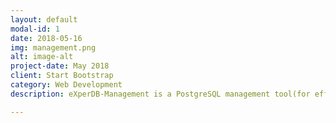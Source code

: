 ```yaml
---
layout: default
modal-id: 1
date: 2018-05-16
img: management.png
alt: image-alt
project-date: May 2018
client: Start Bootstrap
category: Web Development
description: eXperDB-Management is a PostgreSQL management tool(for efficient operation and management). Use backup settings and periodic scheduling to prepare for system failures, grant access to the system, and view backup and access control history. It also provides data encryption for information protection.

---
```

